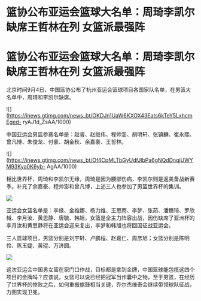 # 篮协公布亚运会篮球大名单：周琦李凯尔缺席王哲林在列 女篮派最强阵

# 篮协公布亚运会篮球大名单：周琦李凯尔缺席王哲林在列 女篮派最强阵

北京时间9月4日，中国篮协公布了杭州亚运会篮球项目各国家队名单，在男篮大名单中，周琦和李凯尔缺席。

![](https://inews.gtimg.com/news_bt/OKDJn1UaW6KXOX43Eats6kTeY5LxhcmEged-
ryAJ1d_ZsAA/1000)

中国亚运会男篮参赛名单是：赵睿、赵继伟、程帅澎、胡明轩、张镇麟、崔永熙、曾凡博、朱俊龙、付豪、胡金秋、余嘉豪、王哲林。

![](https://inews.gtimg.com/news_bt/Of4CpMLTbGyUdfJlbPa6gNQdDnqjUWYM93Kya0K6yb-
AgAA/1000)

相比世界杯，周琦和李凯尔无缘，周琦是因为腰部伤病，李凯尔则是返美备战新赛季。补充了余嘉豪、程帅澎和曾凡博，上述三人也参加了男篮世界杯的集训。

![](https://inews.gtimg.com/news_bt/ONzt_JalV8w5O30d71V63rw1XKRH6BxmZeq6l6nYpymX4AA/1000)

亚运会女篮名单是：李缘、金维娜、杨力维、王思雨、李梦、张茹、潘臻琦、罗欣棫、李月汝、黄思静、唐毓、韩旭，女篮是全主力阵容出战，因伤缺席了亚洲杯的李月汝和黄思静将在亚运会迎来复出，李梦和韩旭也将回国征战亚运会。

三人篮球项目，男篮分别是刘宇轩、卢鹏程、赵嘉仁、周彦旭；女篮分别是陈明伶、陈玉婕、黄琨、万济圆。

![](https://inews.gtimg.com/news_bt/OMcD09AZn2Yg8uNKhcd7u3mk6FmdLYH0BxeevG0BlHyP8AA/1000)

这次亚运会中国男女篮在家门口作战，目标都是拿到金牌，中国篮球能包揽这四个项目的金牌吗？应该说，女篮可以说已经把冠军当作囊中之物，至于男篮，在经历了世界杯的惨败之后，如何重振旗鼓相当关键，乔尔杰维奇会继续带领球队征战，力图实现卫冕。

